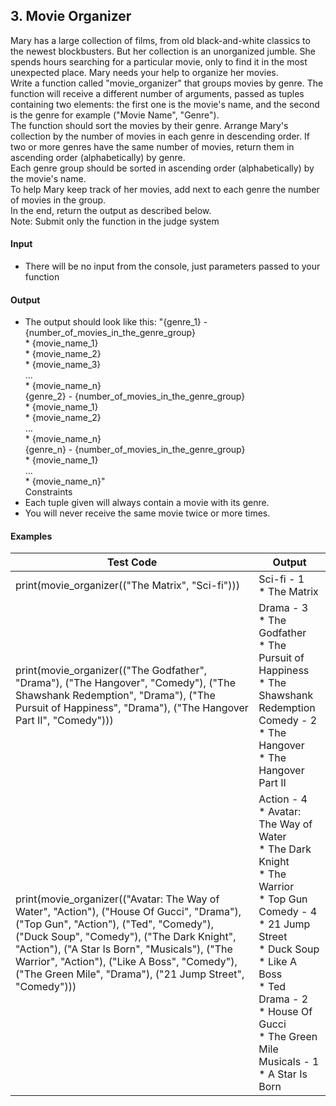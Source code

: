 ## 3. Movie Organizer
Mary has a large collection of films, from old black-and-white classics to the newest blockbusters. But her collection is an unorganized jumble. She spends hours searching for a particular movie, only to find it in the most unexpected place. Mary needs your help to organize her movies.  
Write a function called "movie_organizer" that groups movies by genre. The function will receive a different number of arguments, passed as tuples containing two elements: the first one is the movie's name, and the second is the genre for example ("Movie Name", "Genre").  
The function should sort the movies by their genre. Arrange Mary's collection by the number of movies in each genre in descending order. If two or more genres have the same number of movies, return them in ascending order (alphabetically) by genre.  
Each genre group should be sorted in ascending order (alphabetically) by the movie's name.  
To help Mary keep track of her movies, add next to each genre the number of movies in the group.  
In the end, return the output as described below.  
Note: Submit only the function in the judge system  
#### Input
*	There will be no input from the console, just parameters passed to your function
#### Output
*	The output should look like this:
"{genre_1} - {number_of_movies_in_the_genre_group}  
\* {movie_name_1}  
\* {movie_name_2}  
\* {movie_name_3}  
…  
\* {movie_name_n}  
{genre_2} - {number_of_movies_in_the_genre_group}  
\* {movie_name_1}  
\* {movie_name_2}  
…  
\* {movie_name_n}  
{genre_n} - {number_of_movies_in_the_genre_group}  
\* {movie_name_1}  
…  
\* {movie_name_n}"  
Constraints
*	Each tuple given will always contain a movie with its genre.
*	You will never receive the same movie twice or more times.
#### Examples

| Test Code | Output |
| ----- | ------ |
| print(movie_organizer(("The Matrix", "Sci-fi"))) |	Sci-fi - 1<br />\* The Matrix |
| print(movie_organizer(("The Godfather", "Drama"), ("The Hangover", "Comedy"), ("The Shawshank Redemption", "Drama"), ("The Pursuit of Happiness", "Drama"), ("The Hangover Part II", "Comedy"))) |	Drama - 3<br />\* The Godfather<br />\* The Pursuit of Happiness<br />\* The Shawshank Redemption<br />Comedy - 2<br />\* The Hangover<br />\* The Hangover Part II |
| print(movie_organizer(("Avatar: The Way of Water", "Action"), ("House Of Gucci", "Drama"), ("Top Gun", "Action"), ("Ted", "Comedy"), ("Duck Soup", "Comedy"), ("The Dark Knight", "Action"), ("A Star Is Born", "Musicals"), ("The Warrior", "Action"), ("Like A Boss", "Comedy"), ("The Green Mile", "Drama"), ("21 Jump Street", "Comedy"))) |	Action - 4<br />\* Avatar: The Way of Water<br />\* The Dark Knight<br />\* The Warrior<br />\* Top Gun <br />Comedy - 4<br />\* 21 Jump Street<br />\* Duck Soup<br />\* Like A Boss<br />\* Ted<br />Drama - 2<br />\* House Of Gucci<br />\* The Green Mile<br />Musicals - 1<br />\* A Star Is Born |
